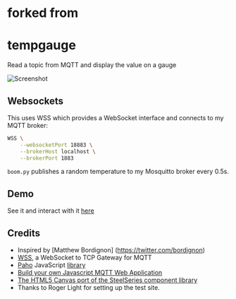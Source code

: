 # forked from

# tempgauge

Read a topic from MQTT and display the value on a gauge

![Screenshot](screenshot.png)

## Websockets

This uses WSS which provides a WebSocket interface and connects to my MQTT broker:

```bash
WSS \
	--websocketPort 18883 \
	--brokerHost localhost \
	--brokerPort 1883
```

`boom.py` publishes a random temperature to my Mosquitto broker every 0.5s.

## Demo

See it and interact with it [here](http://test.mosquitto.org/gauge/)


## Credits

* Inspired by [Matthew Bordignon] (https://twitter.com/bordignon)
* [WSS](https://github.com/stylpen/WSS/tree/mqtt), a WebSocket to TCP Gateway for MQTT
* [Paho](http://www.eclipse.org/paho/) JavaScript [library](http://git.eclipse.org/c/paho/org.eclipse.paho.mqtt.javascript.git/)
* [Build your own Javascript MQTT Web Application](http://www.hivemq.com/build-javascript-mqtt-web-application/)
* [The HTML5 Canvas port of the SteelSeries component library](https://github.com/HanSolo/SteelSeries-Canvas)
* Thanks to Roger Light for setting up the test site.

